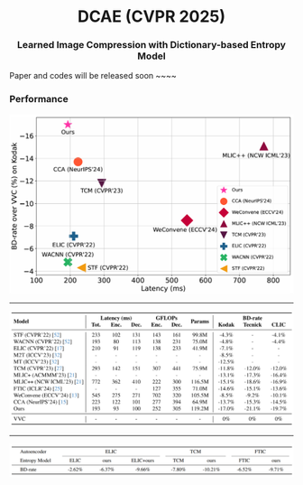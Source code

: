 <div align="center">
<h1>DCAE (CVPR 2025)</h1>
<h3>Learned Image Compression with Dictionary-based Entropy Model</h3>

</div>

Paper and codes will be released soon ~~~~


### Performance
![image](assets/Rate_speed_comparison_on_Kodak.PNG)
***
![image](assets/sota.PNG)
***
![image](assets/ablation.PNG)

